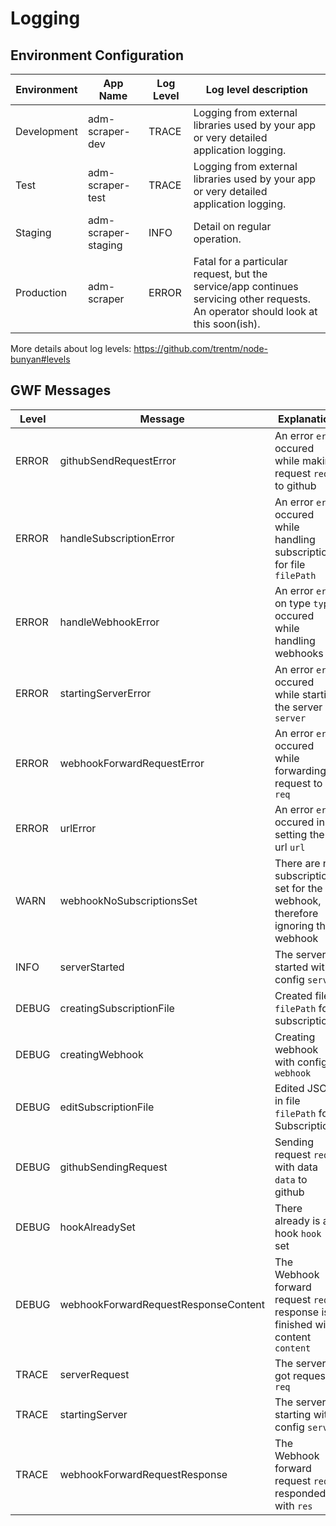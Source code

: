 Logging
============

## Environment Configuration

| Environment | App Name | Log Level | Log level description |
| ----------- | -------- | --------- | --------------------- |
| Development | adm-scraper-dev | TRACE | Logging from external libraries used by your app or very detailed application logging. |
| Test | adm-scraper-test | TRACE | Logging from external libraries used by your app or very detailed application logging. |
| Staging | adm-scraper-staging | INFO | Detail on regular operation. |
| Production | adm-scraper | ERROR | Fatal for a particular request, but the service/app continues servicing other requests. An operator should look at this soon(ish). |

More details about log levels: https://github.com/trentm/node-bunyan#levels

## GWF Messages

| Level | Message | Explanation |
| ----- | ------- | ----------- |
| ERROR | githubSendRequestError | An error `err` occured while making request `req` to github |
| ERROR | handleSubscriptionError | An error `err` occured while handling subscriptions for file `filePath` |
| ERROR | handleWebhookError | An error `err` on type `type` occured while handling webhooks |
| ERROR | startingServerError | An error `err` occured while starting the server `server` |
| ERROR | webhookForwardRequestError | An error `err` occured while forwarding a request to `req` |
| ERROR | urlError | An error `err` occured in setting the url `url` |
| WARN | webhookNoSubscriptionsSet | There are no subscriptions set for the webhook, therefore ignoring the webhook |
| INFO | serverStarted | The server is started with config `server` |
| DEBUG | creatingSubscriptionFile | Created file `filePath` for subscription |
| DEBUG | creatingWebhook | Creating webhook with config `webhook` |
| DEBUG | editSubscriptionFile | Edited JSON in file `filePath` for Subscription |
| DEBUG | githubSendingRequest | Sending request `req` with data `data` to github |
| DEBUG | hookAlreadySet | There already is a hook `hook` set |
| DEBUG | webhookForwardRequestResponseContent | The Webhook forward request `req` response is finished with content `content` |
| TRACE | serverRequest | The server got request `req` |
| TRACE | startingServer | The server is starting with config `server` |
| TRACE | webhookForwardRequestResponse | The Webhook forward request `req` responded with `res` |

